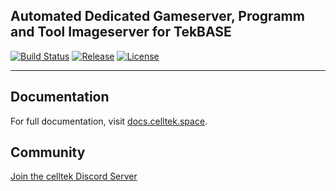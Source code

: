 ## Automated Dedicated Gameserver, Programm and Tool Imageserver for TekBASE
<p>
    <a href="https://travis-ci.com/celltek/imageserver"><img src="https://img.shields.io/travis/elltek/imageserver/master.svg" alt="Build Status"></a>
    <a href="https://github.com/celltek/imageserver/releases"><img src="https://img.shields.io/github/v/release/celltek/imageserver.svg" alt="Release"></a>
    <a href="https://github.com/celltek/imageserver/blob/master/LICENSE"><img src="https://img.shields.io/github/license/celltek/imageserver" alt="License"></a>
</p>

------

## Documentation

For full documentation, visit [docs.celltek.space](https://docs.celltek.space/).

## Community

[Join the celltek Discord Server](https://celltek.de/discord)



